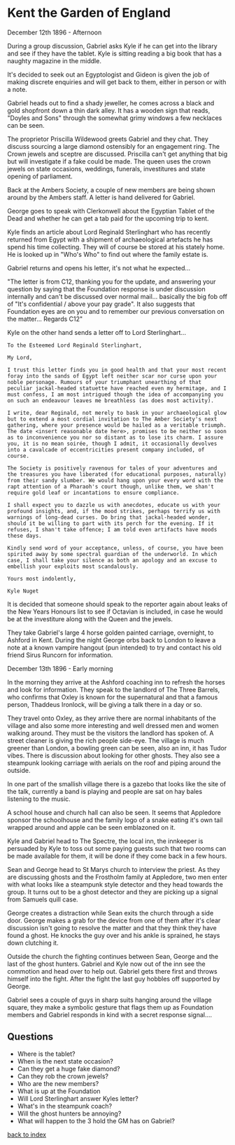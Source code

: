 # Kent the Garden of England

December 12th 1896 - Afternoon

During a group discussion, Gabriel asks Kyle if he can get into the library and see if they have the tablet. Kyle is sitting reading a big book that has a naughty magazine in the middle.

It's decided to seek out an Egyptologist and Gideon is given the job of making discrete enquiries and will get back to them, either in person or with a note.

Gabriel heads out to find a shady jeweller, he comes across a black and gold shopfront down a thin dark alley. It has a wooden sign that reads, "Doyles and Sons" through the somewhat grimy windows a few necklaces can be seen.

The proprietor Priscilla Wildewood greets Gabriel and they chat. They discuss sourcing a large diamond ostensibly for an engagement ring. The Crown jewels and sceptre are discussed. Priscilla can't get anything that big but will investigate if a fake could be made. The queen uses the crown jewels on state occasions, weddings, funerals, investitures and state opening of parliament.

Back at the Ambers Society, a couple of new members are being shown around by the Ambers staff. A letter is hand delivered for Gabriel.

George goes to speak with Clerkonwell about the Egyptian Tablet of the Dead and whether he can get a tab paid for the upcoming trip to kent.

Kyle finds an article about Lord Reginald Sterlinghart who has recently returned from Egypt with a shipment of archaeological artefacts he has spend his time collecting. They will of course be stored at his stately home. He is looked up in "Who's Who" to find out where the family estate is.

Gabriel returns and opens his letter, it's not what he expected...

"The letter is from C12, thanking you for the update, and answering your question by saying that the Foundation response is under discussion internally and can't be discussed over normal mail... basically the big fob off of "It's confidential / above your pay grade". It also suggests that Foundation eyes are on you and to remember our previous conversation on the matter... Regards C12"

Kyle on the other hand sends a letter off to Lord Sterlinghart...

```
To the Esteemed Lord Reginald Sterlinghart,

My Lord,

I trust this letter finds you in good health and that your most recent foray into the sands of Egypt left neither scar nor curse upon your noble personage. Rumours of your triumphant unearthing of that peculiar jackal-headed statuette have reached even my hermitage, and I must confess, I am most intrigued though the idea of accompanying you on such an endeavour leaves me breathless (as does most activity).

I write, dear Reginald, not merely to bask in your archaeological glow but to extend a most cordial invitation to The Amber Society's next gathering, where your presence would be hailed as a veritable triumph. The date <insert reasonable date here>, promises to be neither so soon as to inconvenience you nor so distant as to lose its charm. I assure you, it is no mean soirée, though I admit, it occasionally devolves into a cavalcade of eccentricities present company included, of course.

The Society is positively ravenous for tales of your adventures and the treasures you have liberated (for educational purposes, naturally) from their sandy slumber. We would hang upon your every word with the rapt attention of a Pharaoh's court though, unlike them, we shan't require gold leaf or incantations to ensure compliance.

I shall expect you to dazzle us with anecdotes, educate us with your profound insights, and, if the mood strikes, perhaps terrify us with warnings of long-dead curses. Do bring that jackal-headed wonder, should it be willing to part with its perch for the evening. If it refuses, I shan't take offence; I am told even artifacts have moods these days.

Kindly send word of your acceptance, unless, of course, you have been spirited away by some spectral guardian of the underworld. In which case, I shall take your silence as both an apology and an excuse to embellish your exploits most scandalously.

Yours most indolently,

Kyle Nuget
```

It is decided that someone should speak to the reporter again about leaks of the New Years Honours list to see if Octavian is included, in case he would be at the investiture along with the Queen and the jewels.

They take Gabriel's large 4 horse golden painted carriage, overnight, to Ashford in Kent. During the night George orbs back to London to leave a note at a known vampire hangout (pun intended) to try and contact his old friend Sirus Runcorn for information.

December 13th 1896 - Early morning

In the morning they arrive at the Ashford coaching inn to refresh the horses and look for information. They speak to the landlord of The Three Barrels, who confirms that Oxley is known for the supernatural and that a famous person, Thaddeus Ironlock, will be giving a talk there in a day or so.

They travel onto Oxley, as they arrive there are normal inhabitants of the village and also some more interesting and well dressed men and women walking around. They must be the visitors the landlord has spoken of. A street cleaner is giving the rich people side-eye. The village is much greener than London, a bowling green can be seen, also an inn, it has Tudor vibes. There is discussion about looking for other ghosts. They also see a steampunk looking carriage with aerials on the roof and piping around the outside.

In one part of the smallish village there is a gazebo that looks like the site of the talk, currently a band is playing and people are sat on hay bales listening to the music.

A school house and church hall can also be seen. It seems that Appledore sponsor the schoolhouse and the family logo of a snake eating it's own tail wrapped around and apple can be seen emblazoned on it.

Kyle and Gabriel head to The Spectre, the local inn, the innkeeper is persuaded by Kyle to toss out some paying guests such that two rooms can be made available for them, it will be done if they come back in a few hours.

Sean and George head to St Marys church to interview the priest. As they are discussing ghosts and the Frostholm family at Appledore, two men enter with what looks like a steampunk style detector and they head towards the group. It turns out to be a ghost detector and they are picking up a signal from Samuels quill case. 

George creates a distraction while Sean exits the church through a side door. George makes a grab for the device from one of them after it's clear discussion isn't going to resolve the matter and that they think they have found a ghost. He knocks the guy over and his ankle is sprained, he stays down clutching it.

Outside the church the fighting continues between Sean, George and the last of the ghost hunters. Gabriel and Kyle now out of the inn see the commotion and head over to help out. Gabriel gets there first and throws himself into the fight. After the fight the last guy hobbles off supported by George.

Gabriel sees a couple of guys in sharp suits hanging around the village square, they make a symbolic gesture that flags them up as Foundation members and Gabriel responds in kind with a secret response signal....


## Questions
* Where is the tablet?
* When is the next state occasion?
* Can they get a huge fake diamond?
* Can they rob the crown jewels?
* Who are the new members?
* What is up at the Foundation
* Will Lord Sterlinghart answer Kyles letter?
* What's in the steampunk coach?
* Will the ghost hunters be annoying?
* What will happen to the 3 hold the GM has on Gabriel?

[back to index](index)
